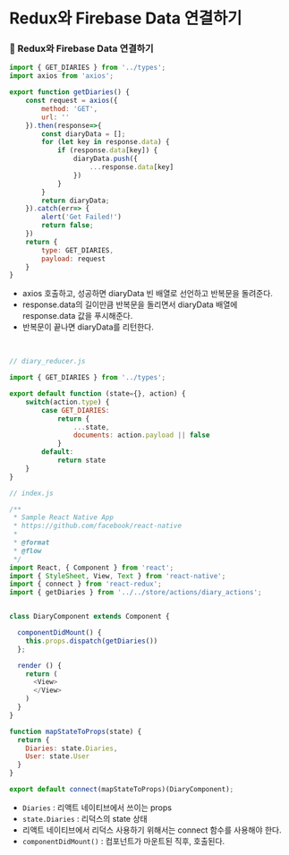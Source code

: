 # Redux와 Firebase Data 연결하기

### 🎉 Redux와 Firebase Data 연결하기

```javascript
import { GET_DIARIES } from '../types';
import axios from 'axios';

export function getDiaries() {
    const request = axios({
        method: 'GET',
        url: ''
    }).then(response=>{
        const diaryData = [];
        for (let key in response.data) {
            if (response.data[key]) {
                diaryData.push({
                    ...response.data[key]
                })
            }
        }
        return diaryData;
    }).catch(err=> {
        alert('Get Failed!')
        return false;
    })
    return {
        type: GET_DIARIES,
        payload: request
    }
}
```

- axios 호출하고, 성공하면 diaryData 빈 배열로 선언하고 반복문을 돌려준다.
- response.data의 길이만큼 반복문을 돌리면서 diaryData 배열에 response.data 값을 푸시해준다.
- 반복문이 끝나면 diaryData를 리턴한다.

</br>

```javascript
// diary_reducer.js

import { GET_DIARIES } from '../types';

export default function (state={}, action) {
    switch(action.type) {
        case GET_DIARIES:
            return {
                ...state,
                documents: action.payload || false
            }
        default:
            return state
    }
}
```

```javascript
// index.js

/**
 * Sample React Native App
 * https://github.com/facebook/react-native
 *
 * @format
 * @flow
 */
import React, { Component } from 'react';
import { StyleSheet, View, Text } from 'react-native';
import { connect } from 'react-redux';
import { getDiaries } from '../../store/actions/diary_actions';


class DiaryComponent extends Component {

  componentDidMount() {
  	this.props.dispatch(getDiaries())
  };

  render () {
    return (
      <View>
      </View>
    )
  }
}

function mapStateToProps(state) {
  return {
    Diaries: state.Diaries,
    User: state.User
  }
}

export default connect(mapStateToProps)(DiaryComponent);
```

- `Diaries` : 리액트 네이티브에서 쓰이는 props
- `state.Diaries` : 리덕스의 state 상태
- 리액트 네이티브에서 리덕스 사용하기 위해서는 connect 함수를 사용해야 한다.
- `componentDidMount()` : 컴포넌트가 마운트된 직후, 호출된다.
